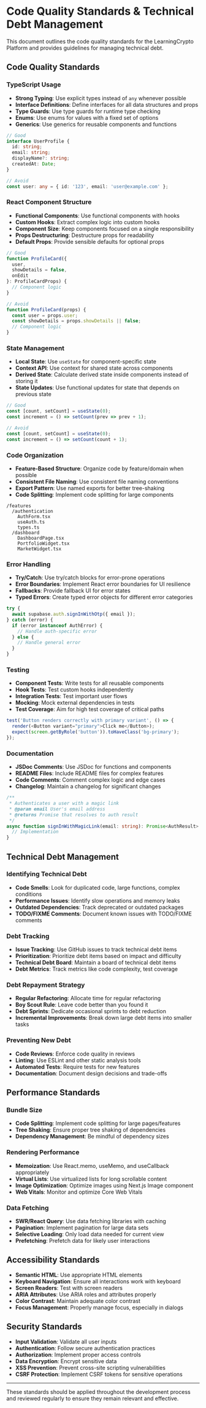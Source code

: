 # Code Quality Standards & Technical Debt Management

This document outlines the code quality standards for the LearningCrypto Platform and provides guidelines for managing technical debt.

## Code Quality Standards

### TypeScript Usage

- **Strong Typing**: Use explicit types instead of `any` whenever possible
- **Interface Definitions**: Define interfaces for all data structures and props
- **Type Guards**: Use type guards for runtime type checking
- **Enums**: Use enums for values with a fixed set of options
- **Generics**: Use generics for reusable components and functions

```typescript
// Good
interface UserProfile {
  id: string;
  email: string;
  displayName?: string;
  createdAt: Date;
}

// Avoid
const user: any = { id: '123', email: 'user@example.com' };
```

### React Component Structure

- **Functional Components**: Use functional components with hooks
- **Custom Hooks**: Extract complex logic into custom hooks
- **Component Size**: Keep components focused on a single responsibility
- **Props Destructuring**: Destructure props for readability
- **Default Props**: Provide sensible defaults for optional props

```typescript
// Good
function ProfileCard({ 
  user, 
  showDetails = false, 
  onEdit 
}: ProfileCardProps) {
  // Component logic
}

// Avoid
function ProfileCard(props) {
  const user = props.user;
  const showDetails = props.showDetails || false;
  // Component logic
}
```

### State Management

- **Local State**: Use `useState` for component-specific state
- **Context API**: Use context for shared state across components
- **Derived State**: Calculate derived state inside components instead of storing it
- **State Updates**: Use functional updates for state that depends on previous state

```typescript
// Good
const [count, setCount] = useState(0);
const increment = () => setCount(prev => prev + 1);

// Avoid
const [count, setCount] = useState(0);
const increment = () => setCount(count + 1);
```

### Code Organization

- **Feature-Based Structure**: Organize code by feature/domain when possible
- **Consistent File Naming**: Use consistent file naming conventions
- **Export Pattern**: Use named exports for better tree-shaking
- **Code Splitting**: Implement code splitting for large components

```
/features
  /authentication
    AuthForm.tsx
    useAuth.ts
    types.ts
  /dashboard
    DashboardPage.tsx
    PortfolioWidget.tsx
    MarketWidget.tsx
```

### Error Handling

- **Try/Catch**: Use try/catch blocks for error-prone operations
- **Error Boundaries**: Implement React error boundaries for UI resilience
- **Fallbacks**: Provide fallback UI for error states
- **Typed Errors**: Create typed error objects for different error categories

```typescript
try {
  await supabase.auth.signInWithOtp({ email });
} catch (error) {
  if (error instanceof AuthError) {
    // Handle auth-specific error
  } else {
    // Handle general error
  }
}
```

### Testing

- **Component Tests**: Write tests for all reusable components
- **Hook Tests**: Test custom hooks independently
- **Integration Tests**: Test important user flows
- **Mocking**: Mock external dependencies in tests
- **Test Coverage**: Aim for high test coverage of critical paths

```typescript
test('Button renders correctly with primary variant', () => {
  render(<Button variant="primary">Click me</Button>);
  expect(screen.getByRole('button')).toHaveClass('bg-primary');
});
```

### Documentation

- **JSDoc Comments**: Use JSDoc for functions and components
- **README Files**: Include README files for complex features
- **Code Comments**: Comment complex logic and edge cases
- **Changelog**: Maintain a changelog for significant changes

```typescript
/**
 * Authenticates a user with a magic link
 * @param email User's email address
 * @returns Promise that resolves to auth result
 */
async function signInWithMagicLink(email: string): Promise<AuthResult> {
  // Implementation
}
```

## Technical Debt Management

### Identifying Technical Debt

- **Code Smells**: Look for duplicated code, large functions, complex conditions
- **Performance Issues**: Identify slow operations and memory leaks
- **Outdated Dependencies**: Track deprecated or outdated packages
- **TODO/FIXME Comments**: Document known issues with TODO/FIXME comments

### Debt Tracking

- **Issue Tracking**: Use GitHub issues to track technical debt items
- **Prioritization**: Prioritize debt items based on impact and difficulty
- **Technical Debt Board**: Maintain a board of technical debt items
- **Debt Metrics**: Track metrics like code complexity, test coverage

### Debt Repayment Strategy

- **Regular Refactoring**: Allocate time for regular refactoring
- **Boy Scout Rule**: Leave code better than you found it
- **Debt Sprints**: Dedicate occasional sprints to debt reduction
- **Incremental Improvements**: Break down large debt items into smaller tasks

### Preventing New Debt

- **Code Reviews**: Enforce code quality in reviews
- **Linting**: Use ESLint and other static analysis tools
- **Automated Tests**: Require tests for new features
- **Documentation**: Document design decisions and trade-offs

## Performance Standards

### Bundle Size

- **Code Splitting**: Implement code splitting for large pages/features
- **Tree Shaking**: Ensure proper tree shaking of dependencies
- **Dependency Management**: Be mindful of dependency sizes

### Rendering Performance

- **Memoization**: Use React.memo, useMemo, and useCallback appropriately
- **Virtual Lists**: Use virtualized lists for long scrollable content
- **Image Optimization**: Optimize images using Next.js Image component
- **Web Vitals**: Monitor and optimize Core Web Vitals

### Data Fetching

- **SWR/React Query**: Use data fetching libraries with caching
- **Pagination**: Implement pagination for large data sets
- **Selective Loading**: Only load data needed for current view
- **Prefetching**: Prefetch data for likely user interactions

## Accessibility Standards

- **Semantic HTML**: Use appropriate HTML elements
- **Keyboard Navigation**: Ensure all interactions work with keyboard
- **Screen Readers**: Test with screen readers
- **ARIA Attributes**: Use ARIA roles and attributes properly
- **Color Contrast**: Maintain adequate color contrast
- **Focus Management**: Properly manage focus, especially in dialogs

## Security Standards

- **Input Validation**: Validate all user inputs
- **Authentication**: Follow secure authentication practices
- **Authorization**: Implement proper access controls
- **Data Encryption**: Encrypt sensitive data
- **XSS Prevention**: Prevent cross-site scripting vulnerabilities
- **CSRF Protection**: Implement CSRF tokens for sensitive operations

---

These standards should be applied throughout the development process and reviewed regularly to ensure they remain relevant and effective. 